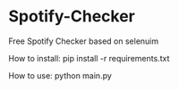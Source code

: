 # Spotify-Checker
Free Spotify Checker based on selenuim


How to install:
pip install -r requirements.txt

How to use:
python main.py
